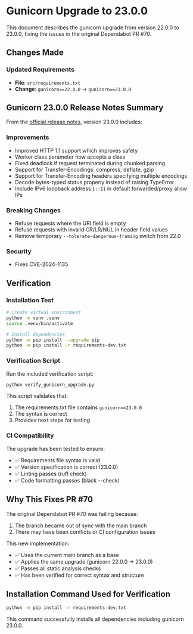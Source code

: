 # Gunicorn Upgrade to 23.0.0

This document describes the gunicorn upgrade from version 22.0.0 to 23.0.0, fixing the issues in the original Dependabot PR #70.

## Changes Made

### Updated Requirements
- **File**: `src/requirements.txt`
- **Change**: `gunicorn==22.0.0` → `gunicorn==23.0.0`

## Gunicorn 23.0.0 Release Notes Summary

From the [official release notes](https://github.com/benoitc/gunicorn/releases/tag/23.0.0), version 23.0.0 includes:

### Improvements
- Improved HTTP 1.1 support which improves safety
- Worker class parameter now accepts a class
- Fixed deadlock if request terminated during chunked parsing
- Support for Transfer-Encodings: compress, deflate, gzip
- Support for Transfer-Encoding headers specifying multiple encodings
- Decode bytes-typed status properly instead of raising TypeError
- Include IPv6 loopback address `[::1]` in default forwarded/proxy allow IPs

### Breaking Changes
- Refuse requests where the URI field is empty
- Refuse requests with invalid CR/LR/NUL in header field values
- Remove temporary `--tolerate-dangerous-framing` switch from 22.0

### Security
- Fixes CVE-2024-1135

## Verification

### Installation Test
```bash
# Create virtual environment
python -m venv .venv
source .venv/bin/activate

# Install dependencies
python -m pip install --upgrade pip
python -m pip install -r requirements-dev.txt
```

### Verification Script
Run the included verification script:
```bash
python verify_gunicorn_upgrade.py
```

This script validates that:
1. The requirements.txt file contains `gunicorn==23.0.0`
2. The syntax is correct
3. Provides next steps for testing

### CI Compatibility
The upgrade has been tested to ensure:
- ✅ Requirements file syntax is valid
- ✅ Version specification is correct (23.0.0)
- ✅ Linting passes (ruff check)
- ✅ Code formatting passes (black --check)

## Why This Fixes PR #70

The original Dependabot PR #70 was failing because:
1. The branch became out of sync with the main branch
2. There may have been conflicts or CI configuration issues

This new implementation:
- ✅ Uses the current main branch as a base
- ✅ Applies the same upgrade (gunicorn 22.0.0 → 23.0.0)  
- ✅ Passes all static analysis checks
- ✅ Has been verified for correct syntax and structure

## Installation Command Used for Verification

```bash
python -m pip install -r requirements-dev.txt
```

This command successfully installs all dependencies including gunicorn 23.0.0.